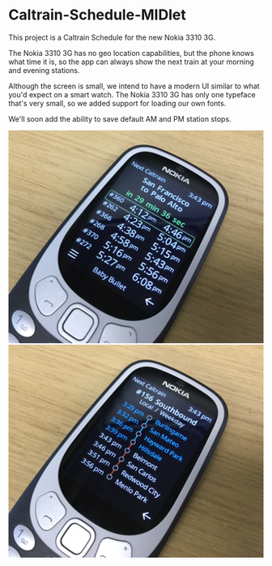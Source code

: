 # Caltrain-Schedule-MIDlet

This project is a Caltrain Schedule for the new Nokia 3310 3G.

The Nokia 3310 3G has no geo location capabilities, but the phone knows what time it is, so the app can always show the next train at your morning and evening stations.

Although the screen is small, we intend to have a modern UI similar to what you'd expect on a smart watch. The Nokia 3310 3G has only one typeface that's very small, so we added support for loading our own fonts. 

We'll soon add the ability to save default AM and PM station stops.

![alt text](https://raw.githubusercontent.com/woodie/Caltrain-Schedule-MIDlet/master/docs/stops.jpg)
<img src="https://raw.githubusercontent.com/woodie/Caltrain-Schedule-MIDlet/master/docs/train.jpg" valign="top">

